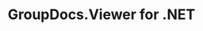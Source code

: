 ---
title: GroupDocs.Viewer for .NET
type: docs
weight: 10
url: /net/
description: GroupDocs.Viewer for .NET API References contain examples, code snippets, and API documentation. It provides namespaces, classes, interfaces, and other API details.
is_root: true
---